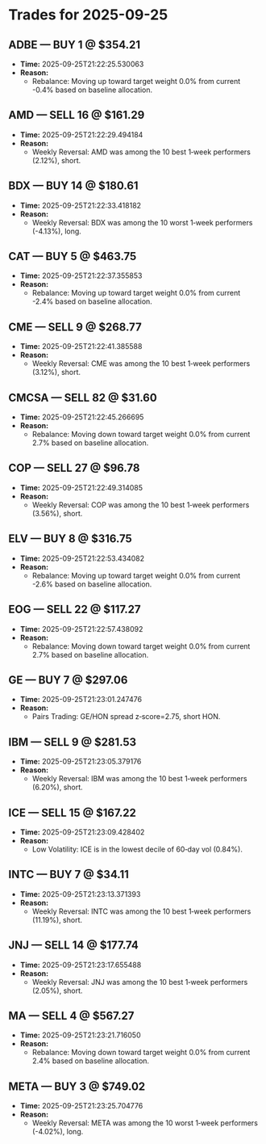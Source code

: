 # Trades for 2025-09-25

## ADBE — BUY 1 @ $354.21
- **Time:** 2025-09-25T21:22:25.530063
- **Reason:**
  - Rebalance: Moving up toward target weight 0.0% from current -0.4% based on baseline allocation.

## AMD — SELL 16 @ $161.29
- **Time:** 2025-09-25T21:22:29.494184
- **Reason:**
  - Weekly Reversal: AMD was among the 10 best 1‑week performers (2.12%), short.

## BDX — BUY 14 @ $180.61
- **Time:** 2025-09-25T21:22:33.418182
- **Reason:**
  - Weekly Reversal: BDX was among the 10 worst 1‑week performers (-4.13%), long.

## CAT — BUY 5 @ $463.75
- **Time:** 2025-09-25T21:22:37.355853
- **Reason:**
  - Rebalance: Moving up toward target weight 0.0% from current -2.4% based on baseline allocation.

## CME — SELL 9 @ $268.77
- **Time:** 2025-09-25T21:22:41.385588
- **Reason:**
  - Weekly Reversal: CME was among the 10 best 1‑week performers (3.12%), short.

## CMCSA — SELL 82 @ $31.60
- **Time:** 2025-09-25T21:22:45.266695
- **Reason:**
  - Rebalance: Moving down toward target weight 0.0% from current 2.7% based on baseline allocation.

## COP — SELL 27 @ $96.78
- **Time:** 2025-09-25T21:22:49.314085
- **Reason:**
  - Weekly Reversal: COP was among the 10 best 1‑week performers (3.56%), short.

## ELV — BUY 8 @ $316.75
- **Time:** 2025-09-25T21:22:53.434082
- **Reason:**
  - Rebalance: Moving up toward target weight 0.0% from current -2.6% based on baseline allocation.

## EOG — SELL 22 @ $117.27
- **Time:** 2025-09-25T21:22:57.438092
- **Reason:**
  - Rebalance: Moving down toward target weight 0.0% from current 2.7% based on baseline allocation.

## GE — BUY 7 @ $297.06
- **Time:** 2025-09-25T21:23:01.247476
- **Reason:**
  - Pairs Trading: GE/HON spread z‑score=2.75, short HON.

## IBM — SELL 9 @ $281.53
- **Time:** 2025-09-25T21:23:05.379176
- **Reason:**
  - Weekly Reversal: IBM was among the 10 best 1‑week performers (6.20%), short.

## ICE — SELL 15 @ $167.22
- **Time:** 2025-09-25T21:23:09.428402
- **Reason:**
  - Low Volatility: ICE is in the lowest decile of 60‑day vol (0.84%).

## INTC — BUY 7 @ $34.11
- **Time:** 2025-09-25T21:23:13.371393
- **Reason:**
  - Weekly Reversal: INTC was among the 10 best 1‑week performers (11.19%), short.

## JNJ — SELL 14 @ $177.74
- **Time:** 2025-09-25T21:23:17.655488
- **Reason:**
  - Weekly Reversal: JNJ was among the 10 best 1‑week performers (2.05%), short.

## MA — SELL 4 @ $567.27
- **Time:** 2025-09-25T21:23:21.716050
- **Reason:**
  - Rebalance: Moving down toward target weight 0.0% from current 2.4% based on baseline allocation.

## META — BUY 3 @ $749.02
- **Time:** 2025-09-25T21:23:25.704776
- **Reason:**
  - Weekly Reversal: META was among the 10 worst 1‑week performers (-4.02%), long.

